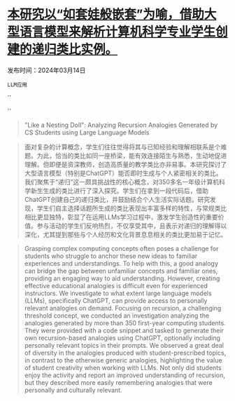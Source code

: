 # [本研究以“如套娃般嵌套”为喻，借助大型语言模型来解析计算机科学专业学生创建的递归类比实例。](https://arxiv.org/abs/2403.09409)

发布时间：2024年03月14日

`LLM应用`

``

``

> "Like a Nesting Doll": Analyzing Recursion Analogies Generated by CS Students using Large Language Models

> 面对复杂的计算概念，学生们往往觉得将其与已知经验和理解相联系是个难题。为此，恰当的类比如同一座桥梁，能有效连接陌生与熟悉，生动地促进理解。但即便是资深教师，创造高质量的教学类比亦非易事。本研究探讨了大型语言模型（特别是ChatGPT）能否即时生成与个人紧密相关的类比。我们聚焦于“递归”这一颇具挑战性的核心概念，对350多名一年级计算机科学新生生成的类比进行了深入探究。学生们在拿到一段代码后，借助ChatGPT创建自己的递归类比，并鼓励结合个人生活实际话题。研究发现，学生们自主选择话题所生成的类比表现出丰富多样的特性，与常规类比相比更显独特，彰显了在运用LLMs学习过程中，激发学生创造性的重要价值。参与活动的学生们反响热烈，不仅享受其中，且表示对递归的理解得以深化，尤其提到那些与个人经历和文化背景息息相关的类比更加易于记忆。

> Grasping complex computing concepts often poses a challenge for students who struggle to anchor these new ideas to familiar experiences and understandings. To help with this, a good analogy can bridge the gap between unfamiliar concepts and familiar ones, providing an engaging way to aid understanding. However, creating effective educational analogies is difficult even for experienced instructors. We investigate to what extent large language models (LLMs), specifically ChatGPT, can provide access to personally relevant analogies on demand. Focusing on recursion, a challenging threshold concept, we conducted an investigation analyzing the analogies generated by more than 350 first-year computing students. They were provided with a code snippet and tasked to generate their own recursion-based analogies using ChatGPT, optionally including personally relevant topics in their prompts. We observed a great deal of diversity in the analogies produced with student-prescribed topics, in contrast to the otherwise generic analogies, highlighting the value of student creativity when working with LLMs. Not only did students enjoy the activity and report an improved understanding of recursion, but they described more easily remembering analogies that were personally and culturally relevant.